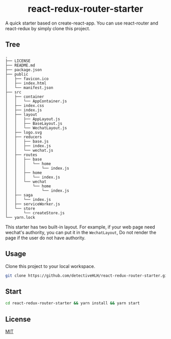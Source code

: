 <h1 align="center">react-redux-router-starter</h1>
A quick starter based on create-react-app. You can use react-router and react-redux by simply clone this project.

## Tree
```
.
├── LICENSE
├── README.md
├── package.json
├── public
│   ├── favicon.ico
│   ├── index.html
│   └── manifest.json
├── src
│   ├── container
│   │   └── AppContainer.js
│   ├── index.css
│   ├── index.js
│   ├── layout
│   │   ├── AppLayout.js
│   │   ├── BaseLayout.js
│   │   └── WechatLayout.js
│   ├── logo.svg
│   ├── reducers
│   │   ├── base.js
│   │   ├── index.js
│   │   └── wechat.js
│   ├── routes
│   │   ├── base
│   │   │   └── home
│   │   │       └── index.js
│   │   ├── home
│   │   │   └── index.js
│   │   └── wechat
│   │       └── home
│   │           └── index.js
│   ├── saga
│   │   └── index.js
│   ├── serviceWorker.js
│   └── store
│       └── createStore.js
└── yarn.lock
```
This starter has two built-in layout. For example, if your web page need wechat's authority, you can put it in the `WechatLayout`, Do not render the page if the user do not have authority.


## Usage
Clone this project to your local workspace.
```bash
git clone https://github.com/detectiveHLH/react-redux-router-starter.git
```

## Start
```bash
cd react-redux-router-starter && yarn install && yarn start
```

## License
[MIT](./LICENSE)
